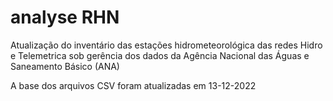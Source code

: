 # analyse RHN

Atualização do inventário das estações hidrometeorológica das redes Hidro e Telemetrica sob gerência dos dados da Agência Nacional das Águas e Saneamento Básico (ANA)

A base dos arquivos CSV foram atualizadas em 13-12-2022
